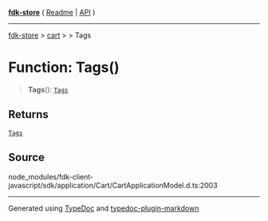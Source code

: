 [**fdk-store**](../../../README.md) ( [Readme](../../../README.md) \| [API](../../../API.md) )

---

[fdk-store](../../../API.md) > [cart](../../README.md) > [<internal>](../README.md) > Tags

# Function: Tags()

> **Tags**(): [`Tags`](../type-aliases/type-alias.Tags.md)

## Returns

[`Tags`](../type-aliases/type-alias.Tags.md)

## Source

node_modules/fdk-client-javascript/sdk/application/Cart/CartApplicationModel.d.ts:2003

---

Generated using [TypeDoc](https://typedoc.org/) and [typedoc-plugin-markdown](https://www.npmjs.com/package/typedoc-plugin-markdown)

